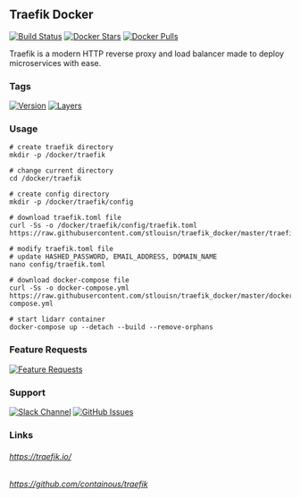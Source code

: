 [travis_logo]: https://travis-ci.org/stlouisn/traefik_docker.svg?branch=master
[travis_url]: https://travis-ci.org/stlouisn/traefik_docker
[docker_stars_logo]: https://img.shields.io/docker/stars/stlouisn/traefik.svg
[docker_pulls_logo]: https://img.shields.io/docker/pulls/stlouisn/traefik.svg
[docker_hub_url]: https://hub.docker.com/r/stlouisn/traefik
[microbadger_url]: https://microbadger.com/images/stlouisn/traefik
[feathub_data]: http://feathub.com/stlouisn/traefik_docker?format=svg
[feathub_url]: http://feathub.com/stlouisn/traefik_docker
[issues_url]: https://github.com/stlouisn/traefik_docker/issues
[slack_url]: https://stlouisn.slack.com/messages/CAFJUAVEZ

## Traefik Docker

[![Build Status][travis_logo]][travis_url]
[![Docker Stars][docker_stars_logo]][docker_hub_url]
[![Docker Pulls][docker_pulls_logo]][docker_hub_url]

Traefik is a modern HTTP reverse proxy and load balancer made to deploy microservices with ease.

### Tags

[![Version](https://images.microbadger.com/badges/version/stlouisn/traefik:latest.svg)][microbadger_url]
[![Layers](https://images.microbadger.com/badges/image/stlouisn/traefik:latest.svg)][microbadger_url]

### Usage

```
# create traefik directory
mkdir -p /docker/traefik

# change current directory
cd /docker/traefik

# create config directory
mkdir -p /docker/traefik/config

# download traefik.toml file
curl -Ss -o /docker/traefik/config/traefik.toml https://raw.githubusercontent.com/stlouisn/traefik_docker/master/traefik.toml

# modify traefik.toml file
# update HASHED_PASSWORD, EMAIL_ADDRESS, DOMAIN_NAME
nano config/traefik.toml

# download docker-compose file
curl -Ss -o docker-compose.yml https://raw.githubusercontent.com/stlouisn/traefik_docker/master/docker-compose.yml

# start lidarr container
docker-compose up --detach --build --remove-orphans
```

### Feature Requests

[![Feature Requests][feathub_data]][feathub_url]

### Support

[![Slack Channel](https://img.shields.io/badge/-message-no.svg?colorA=a7a7a7&colorB=3eb991&logo=slack&logoWidth=14)][slack_url]
[![GitHub Issues](https://img.shields.io/badge/-issues-no.svg?colorA=a7a7a7&colorB=e01563&logo=github&logoWidth=14)][issues_url]

### Links

###### *https://traefik.io/*
###### *https://github.com/containous/traefik*
